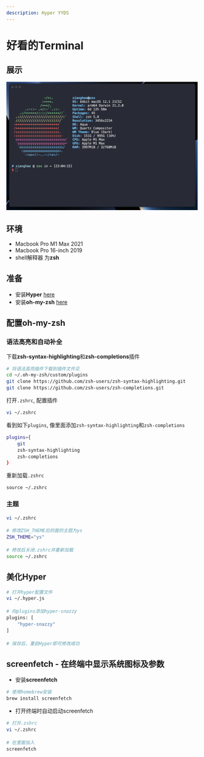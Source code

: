 ```yaml
---
description: Hyper YYDS
---
```


# 好看的Terminal

## <span id='presentation'>展示</span>

![](../assets/01-hyper-01.png)

## <span id='environment'>环境</span>

* Macbook Pro M1 Max 2021
* Macbook Pro 16-inch 2019
* shell解释器 为**zsh**

## <span id='preperation'>准备</span>

* 安装**Hyper** [here](https://hyper.is)
* 安装**oh-my-zsh** [here](https://ohmyz.sh/#install)

## <span id='oh-my-zsh'>配置oh-my-zsh</span>

### <span id='oh-my-zsh-01'>语法高亮和自动补全</span>

下载**zsh-syntax-highlighting**和**zsh-completions**插件

```bash
# 将语法高亮插件下载到插件文件见
cd ~/.oh-my-zsh/custom/plugins
git clone https://github.com/zsh-users/zsh-syntax-highlighting.git
git clone https://github.com/zsh-users/zsh-completions.git
```

打开`.zshrc`, 配置插件

```bash
vi ~/.zshrc
```

看到如下`plugins`, 像里面添加`zsh-syntax-highlighting`和`zsh-completions`

```bash
plugins={
    git
    zsh-syntax-highlighting
    zsh-completions    
}
```

重新加载`.zshrc`

```
source ~/.zshrc
```

### <span id='oh-my-zsh-02'>主题</span>

```bash
vi ~/.zshrc

# 修改ZSH_THEME后的面的主题为ys
ZSH_THEME="ys"

# 修改后关闭.zshrc并重新加载
source ~/.zshrc
```

## <span id='hyper'>美化Hyper</span>

```bash
# 打开hyper配置文件
vi ~/.hyper.js

# 向plugins添加hyper-snazzy
plugins: [
    "hyper-snazzy"
]

# 保存后，重启Hyper即可修改成功
```

## <span id='sf'>screenfetch - 在终端中显示系统图标及参数</span>

* 安装**screenfetch**

```sh
# 使用homebrew安装
brew install screenfetch
```

* 打开终端时自动启动screenfetch

```sh
# 打开.zshrc
vi ~/.zshrc

# 在里面加入
screenfetch
```

